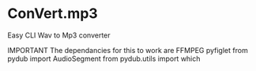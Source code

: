 # ConVert.mp3
Easy CLI Wav to Mp3 converter

IMPORTANT
The dependancies for this to work are
FFMPEG
pyfiglet
from pydub import AudioSegment
from pydub.utils import which
